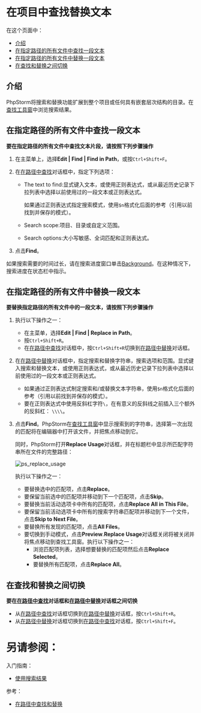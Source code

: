 # 在项目中查找替换文本


在这个页面中：

* [介绍](#介绍)
* [在指定路径的所有文件中查找一段文本](#在指定路径的所有文件中查找一段文本)
* [在指定路径的所有文件中替换一段文本](#在指定路径的所有文件中替换一段文本)
* [在查找和替换之间切换](#在查找和替换之间切换)


## <span id='介绍'>介绍</span>

PhpStorm将搜索和替换功能扩展到整个项目或任何具有嵌套层次结构的目录。在[查找工具窗](/参考/工具窗参考/查找工具窗.md)中浏览搜索结果。


## <span id='在指定路径的所有文件中查找一段文本'>在指定路径的所有文件中查找一段文本</span>

**要在指定路径的所有文件中查找文本片段，请按照下列步骤操作**

1. 在主菜单上，选择**Edit | Find | Find in Path**，或按`Ctrl+Shift+F`。
2. 在[在路径中查找](/参考/对话框/在路径中查找和替换.md)对话框中，指定下列选项：
    * The text to find:显式键入文本，或使用正则表达式，或从最近历史记录下拉列表中选择以前使用过的一段文本或正则表达式。

        如果通过正则表达式指定搜索模式，使用`$n`格式化后面的参考（引用以前找到并保存的模式）。

    * Search scope:项目、目录或自定义范围。
    * Search options:大小写敏感、全词匹配和正则表达式。

3. 点击**Find**。

如果搜索需要的时间过长，请在搜索进度窗口单击[Background](/如何使用/常规指南/使用后台任务.md)。在这种情况下，搜索进度在状态栏中指示。


## <span id='在指定路径的所有文件中替换一段文本'>在指定路径的所有文件中替换一段文本</span>

**要替换指定路径的所有文件中的一段文本，请按照下列步骤操作**

1. 执行以下操作之一：
    * 在主菜单，选择**Edit | Find | Replace in Path**。
    * 按`Ctrl+Shift+R`。
    * 在[在路径中查找](/参考/对话框/在路径中查找和替换.md)对话框中，按`Ctrl+Shift+R`切换到[在路径中替换](/参考/对话框/在路径中查找和替换.md)对话框。
2. 在[在路径中替换](/参考/对话框/在路径中查找和替换.md)对话框中，指定搜索和替换字符串，搜索选项和范围。显式键入搜索和替换文本，或使用正则表达式，或从最近历史记录下拉列表中选择以前使用过的一段文本或正则表达式。
    * 如果通过正则表达式制定搜索和/或替换文本字符串，使用`$n`格式化后面的参考（引用以前找到并保存的模式）。
    * 要在正则表达式中使用反斜杠字符`\`，在有意义的反斜线之前插入三个额外的反斜杠： `\\\\`。
3. 点击**Find**。PhpStorm在[查找工具窗](/参考/工具窗参考/查找工具窗.md)中显示搜索到的字符串，选择第一次出现的匹配将在编辑器中打开该文件，并把焦点移动到它。

    同时，PhpStorm打开**Replace Usage**对话框，并在标题栏中显示所匹配字符串所在文件的完整路径：

    ![ps_replace_usage](http://image.jellychen.cn/uploads/2017/02/ps_replace_usage.png)

    执行以下操作之一：
    * 要替换选中的匹配项，点击**Replace**。
    * 要保留当前选中的匹配项并移动到下一个匹配项，点击**Skip**。
    * 要替换当前活动选项卡中所有的匹配项，点击**Replace All in This File**。
    * 要保留当前活动选项卡中所有的搜索字符串匹配项并移动到下一个文件，点击**Skip to Next File**。
    * 要替换所有发现的匹配项，点击**All Files**。
    * 要切换到手动模式，点击**Preview**.**Replace Usage**对话框关闭将被关闭并将焦点移动到查找工具窗。执行以下操作之一：
        * 浏览匹配项列表，选择想要替换的匹配项然后点击**Replace Selected**。
        * 要替换所有匹配项，点击**Replace All**。

## <span id='在查找和替换之间切换'>在查找和替换之间切换</span>

**要在[在路径中查找](/参考/对话框/在路径中查找和替换.md)对话框和[在路径中替换](/参考/对话框/在路径中查找和替换.md)对话框之间切换**

* 从[在路径中查找](/参考/对话框/在路径中查找和替换.md)对话框切换到[在路径中替换](/参考/对话框/在路径中查找和替换.md)对话框，按`Ctrl+Shift+R`。
* 从[在路径中替换](/参考/对话框/在路径中查找和替换.md)对话框切换到[在路径中查找](/参考/对话框/在路径中查找和替换.md)对话框，按`Ctrl+Shift+F`。



# 另请参阅：

入门指南：

* [使用搜索结果](/如何使用/常规指南/搜索代码/使用搜索结果.md)

参考：

* [在路径中查找和替换](/参考/对话框/在路径中查找和替换.md)